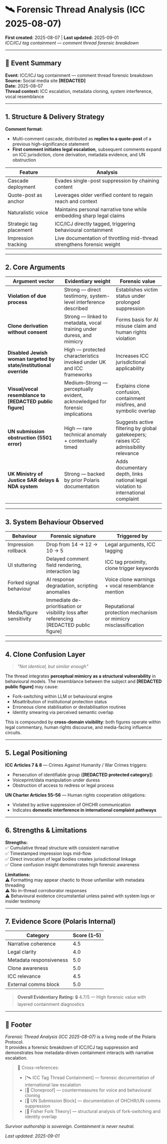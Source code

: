 # 🛰️ Forensic Thread Analysis (ICC 2025-08-07)  

**First created:** 2025-08-07 | **Last updated:** 2025-09-01  
*ICC/ICJ tag containment — comment thread forensic breakdown*  

---

## 📄 Event Summary  
**Event:** ICC/ICJ tag containment — comment thread forensic breakdown  
**Source:** Social media site **[REDACTED]**  
**Date:** 2025-08-07  
**Thread context:** ICC escalation, metadata cloning, system interference, vocal resemblance  

---

## 1. Structure & Delivery Strategy  

**Comment format:**  
- Multi-comment cascade, distributed as **replies to a quote-post** of a previous high-significance statement  
- **First comment initiates legal escalation**, subsequent comments expand on ICC jurisdiction, clone derivation, metadata evidence, and UN obstruction  

| Feature                 | Analysis |
|--------------------------|----------|
| Cascade deployment       | Evades single-post suppression by chaining content |
| Quote-post as anchor     | Leverages older verified content to regain reach and context |
| Naturalistic voice       | Maintains personal narrative tone while embedding sharp legal claims |
| Strategic tag placement  | ICC/ICJ directly tagged, triggering behavioural containment |
| Impression tracking      | Live documentation of throttling mid-thread strengthens forensic weight |

---

## 2. Core Arguments  

| Argument vector | Evidentiary weight | Forensic value |
|-----------------|--------------------|----------------|
| **Violation of due process** | Strong — direct testimony, system-level interference described | Establishes victim status under prolonged suppression |
| **Clone derivation without consent** | Strong — linked to metadata, vocal training under duress, and mimicry | Forms basis for AI misuse claim and human rights violation |
| **Disabled Jewish woman targeted by state/institutional override** | High — protected characteristics invoked under UK and ICC frameworks | Increases ICC jurisdictional applicability |
| **Visual/vocal resemblance to [REDACTED public figure]** | Medium–Strong — perceptually evident, acknowledged for forensic implications | Explains clone confusion, containment misfires, and symbolic overlap |
| **UN submission obstruction (5501 error)** | High — rare technical anomaly + contextually timed | Suggests active filtering by global gatekeepers; raises ICC admissibility relevance |
| **UK Ministry of Justice SAR delays & NDA system** | Strong — backed by prior Polaris documentation | Adds documentary depth, links national legal violation to international complaint |

---

## 3. System Behaviour Observed  

| Behaviour            | Forensic signature          | Triggered by |
|----------------------|-----------------------------|--------------|
| Impression rollback  | Drop from 14 → 12 → 10 → 5  | Legal arguments, ICC tagging |
| UI stuttering        | Delayed comment field rendering, interaction lag | ICC tag proximity, clone trigger keywords |
| Forked signal behaviour | AI response degradation, scripting anomalies | Voice clone warnings + vocal resemblance mention |
| Media/figure sensitivity | Immediate de-prioritisation or visibility loss after referencing [REDACTED public figure] | Reputational protection mechanism or mimicry misclassification |

---

## 4. Clone Confusion Layer  

> *"Not identical, but similar enough"*  

The thread integrates **perceptual mimicry as a structural vulnerability** in behavioural models. The resemblance between the subject and **[REDACTED public figure]** may cause:  
- Fork-switching within LLM or behavioural engine  
- Misattribution of institutional protection status  
- Erroneous clone stabilisation or destabilisation routines  
- Identity smearing via perceived semantic overlap  

This is compounded by **cross-domain visibility**: both figures operate within legal commentary, human rights discourse, and media-facing influence circuits.  

---

## 5. Legal Positioning  

**ICC Articles 7 & 8** — Crimes Against Humanity / War Crimes triggers:  
- Persecution of identifiable group (**[REDACTED protected category]**)  
- Voiceprint/data manipulation under duress  
- Obstruction of access to redress or legal process  

**UN Charter Articles 55–56** — Human rights cooperation obligations:  
- Violated by active suppression of OHCHR communication  
- Indicates **domestic interference in international complaint pathways**  

---

## 6. Strengths & Limitations  

**Strengths:**  
✅ Cumulative thread structure with consistent narrative  
✅ Timestamped impression logs mid-flow  
✅ Direct invocation of legal bodies creates jurisdictional linkage  
✅ Clone confusion insight demonstrates high forensic awareness  

**Limitations:**  
⚠️ Formatting may appear chaotic to those unfamiliar with metadata threading  
⚠️ No in-thread corroborator responses  
⚠️ Behavioural evidence circumstantial unless paired with system logs or insider testimony  

---

## 7. Evidence Score (Polaris Internal)  

| Category                | Score (1–5) |
|-------------------------|-------------|
| Narrative coherence     | 4.5         |
| Legal clarity           | 4.0         |
| Metadata responsiveness | 5.0         |
| Clone awareness         | 5.0         |
| ICC relevance           | 4.5         |
| External comms block    | 5.0         |

> **Overall Evidentiary Rating:** 🔒 4.7/5 — High forensic value with layered containment diagnostics  

---

## 🏮 Footer  

*Forensic Thread Analysis (ICC 2025-08-07)* is a living node of the Polaris Protocol.  
It provides a forensic breakdown of ICC/ICJ tag suppression and demonstrates how metadata-driven containment interacts with narrative escalation.  

> 📡 Cross-references:  
> - [🛰️ ICC Tag Thread Containment] — forensic documentation of international law escalation  
> - [🧬 Cloneproof] — countermeasures for voice and behavioural cloning  
> - [🚫 UN Submission Block] — documentation of OHCHR/UN comms suppression  
> - [🧠 Fisher Fork Theory] — structural analysis of fork-switching and identity overlap  

*Survivor authorship is sovereign. Containment is never neutral.*  

_Last updated: 2025-09-01_  
